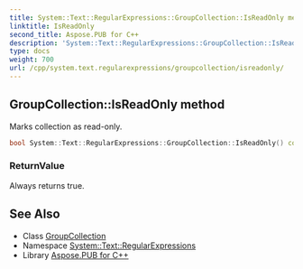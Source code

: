 ```yaml
---
title: System::Text::RegularExpressions::GroupCollection::IsReadOnly method
linktitle: IsReadOnly
second_title: Aspose.PUB for C++
description: 'System::Text::RegularExpressions::GroupCollection::IsReadOnly method. Marks collection as read-only in C++.'
type: docs
weight: 700
url: /cpp/system.text.regularexpressions/groupcollection/isreadonly/
---
```

## GroupCollection::IsReadOnly method


Marks collection as read-only.

```cpp
bool System::Text::RegularExpressions::GroupCollection::IsReadOnly() const
```


### ReturnValue

Always returns true.

## See Also

* Class [GroupCollection](../)
* Namespace [System::Text::RegularExpressions](../../)
* Library [Aspose.PUB for C++](../../../)
